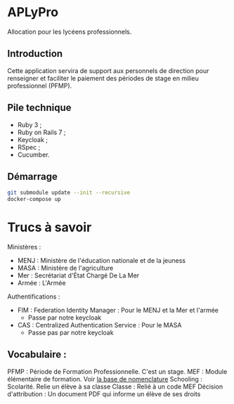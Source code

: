 # APLyPro

Allocation pour les lycéens professionnels.

## Introduction

Cette application servira de support aux personnels de direction pour
renseigner et faciliter le paiement des périodes de stage en milieu
professionnel (PFMP).

## Pile technique

- Ruby 3 ;
- Ruby on Rails 7 ;
- Keycloak ;
- RSpec ;
- Cucumber.

## Démarrage

```sh
git submodule update --init --recursive
docker-compose up
```


# Trucs à savoir

Ministères :
- MENJ : Ministère de l'éducation nationale et de la jeuness
- MASA : Ministère de l'agriculture
- Mer : Secrétariat d'État Chargé De La Mer
- Armée : L'Armée

Authentifications :
- FIM : Federation Identity Manager : Pour le MENJ et la Mer et l'armée
  - Passe par notre keycloak
- CAS : Centralized Authentication Service : Pour le MASA
  - Passe pas par notre keycloak

## Vocabulaire :

PFMP : Période de Formation Professionnelle. C'est un stage.
MEF : Module élémentaire de formation. Voir [la base de nomenclature](https://infocentre.pleiade.education.fr/bcn/workspace/viewTable/n/N_MEF)
Schooling : Scolarité. Relie un élève à sa classe
Classe : Relié à un code MEF
Décision d'attribution : Un document PDF qui informe un élève de ses droits
